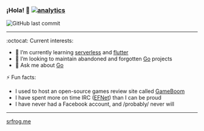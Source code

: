 ### ¡Hola! 👋 [![analytics](http://www.google-analytics.com/collect?v=1&t=pageview&tid=UA-549618-11&cid=1199c303-fe5c-4b09-bc41-c6e30eeb9c7a&dp=%2Fsrfrog)]()
![GitHub last commit](https://img.shields.io/github/last-commit/srfrog/srfrog)

---
:octocat: Current interests:
- 🌱 I’m currently learning [serverless](https://github.com/serverless/serverless) and [flutter](https://github.com/flutter/flutter)
- 👯 I’m looking to maintain abandoned and forgotten [Go](https://github.com/golang/go) projects
- 💬 Ask me about [Go](https://github.com/srfrog?tab=repositories&q=&type=source&language=go)

⚡ Fun facts:
- I used to host an open-source games review site called [GameBoom](http://gameboom.net)
- I have spent more on time IRC ([EFNet](http://chat.efnet.org:9090/?channels=%23LiCe&Login=Login)) than I can be proud
- I have never had a Facebook account, and /probably/ never will

---
[srfrog.me](https://srfrog.me)

